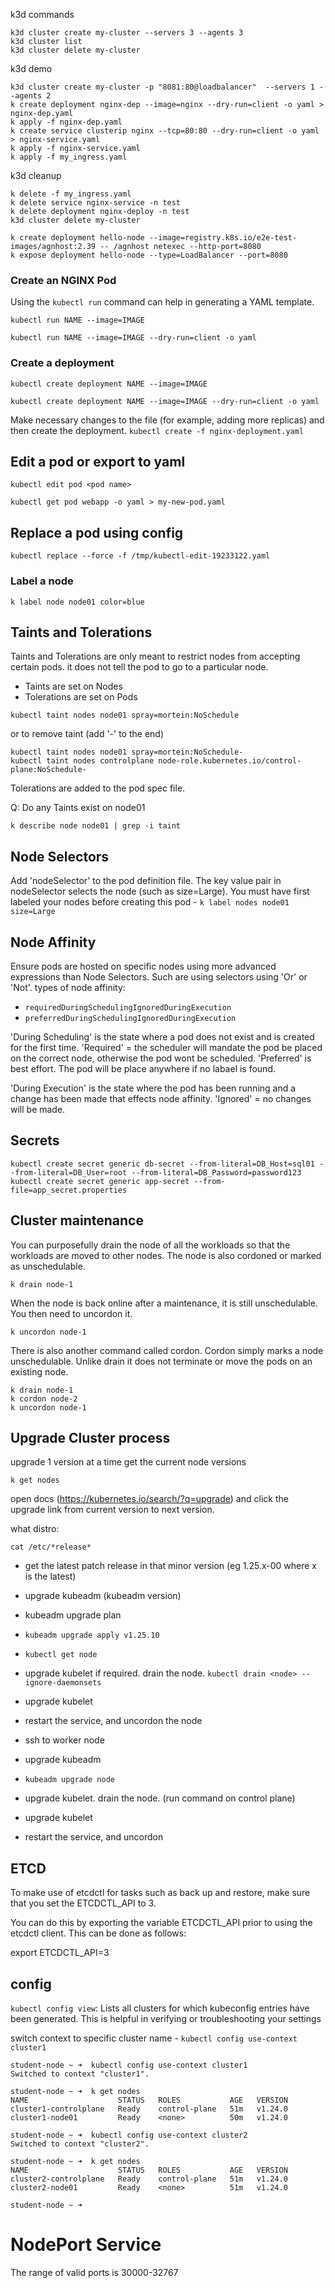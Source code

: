 k3d commands

```
k3d cluster create my-cluster --servers 3 --agents 3
k3d cluster list
k3d cluster delete my-cluster
```

k3d demo
```
k3d cluster create my-cluster -p "8081:80@loadbalancer"  --servers 1 --agents 2
k create deployment nginx-dep --image=nginx --dry-run=client -o yaml > nginx-dep.yaml
k apply -f nginx-dep.yaml
k create service clusterip nginx --tcp=80:80 --dry-run=client -o yaml > nginx-service.yaml
k apply -f nginx-service.yaml
k apply -f my_ingress.yaml
```

k3d cleanup
```
k delete -f my_ingress.yaml
k delete service nginx-service -n test
k delete deployment nginx-deploy -n test
k3d cluster delete my-cluster
```

```
k create deployment hello-node --image=registry.k8s.io/e2e-test-images/agnhost:2.39 -- /agnhost netexec --http-port=8080
k expose deployment hello-node --type=LoadBalancer --port=8080
```


### Create an NGINX Pod

Using the `kubectl run` command can help in generating a YAML template.

```
kubectl run NAME --image=IMAGE

kubectl run NAME --image=IMAGE --dry-run=client -o yaml
```

### Create a deployment
```
kubectl create deployment NAME --image=IMAGE

kubectl create deployment NAME --image=IMAGE --dry-run=client -o yaml
```

Make necessary changes to the file (for example, adding more replicas) and then create the deployment. `kubectl create -f nginx-deployment.yaml`

## Edit a pod or export to yaml
```
kubectl edit pod <pod name>

kubectl get pod webapp -o yaml > my-new-pod.yaml
```

## Replace a pod using config
```
kubectl replace --force -f /tmp/kubectl-edit-19233122.yaml
```

### Label a node
```
k label node node01 color=blue
```

## Taints and Tolerations
Taints and Tolerations are only meant to restrict nodes from accepting certain pods. it does not tell the pod to go to a particular node.
 - Taints are set on Nodes
 - Tolerations are set on Pods

```
kubectl taint nodes node01 spray=mortein:NoSchedule
```
or to remove taint (add '-' to the end)
```
kubectl taint nodes node01 spray=mortein:NoSchedule-
kubectl taint nodes controlplane node-role.kubernetes.io/control-plane:NoSchedule-
```
Tolerations are added to the pod spec file.

Q: Do any Taints exist on node01

```
k describe node node01 | grep -i taint
```

## Node Selectors
Add 'nodeSelector' to the pod definition file. The key value pair in nodeSelector selects the node (such as size=Large). 
You must have first labeled your nodes before creating this pod - `k label nodes node01 size=Large`

## Node Affinity
Ensure pods are hosted on specific nodes using more advanced expressions than Node Selectors. Such are using selectors using 'Or' or 'Not'.
types of node affinity: 
 - `requiredDuringSchedulingIgnoredDuringExecution`
 - `preferredDuringSchedulingIgnoredDuringExecution`

 'During Scheduling' is the state where a pod does not exist and is created for the first time. 'Required' = the scheduler will mandate the pod be placed on the correct node, otherwise the pod wont be scheduled. 'Preferred' is best effort. The pod will be place anywhere if no labael is found.

 'During Execution' is the state where the pod has been running and a change has been made that effects node affinity. 'Ignored' = no changes will be made.


## Secrets
```
kubectl create secret generic db-secret --from-literal=DB_Host=sql01 --from-literal=DB_User=root --from-literal=DB_Password=password123
kubectl create secret generic app-secret --from-file=app_secret.properties
```


## Cluster maintenance
You can purposefully drain the node of all the workloads so that the workloads are moved to other nodes.
The node is also cordoned or marked as unschedulable.

```
k drain node-1
```

When the node is back online after a maintenance, it is still unschedulable. You then need to uncordon it.
```
k uncordon node-1
```

There is also another command called cordon. Cordon simply marks a node unschedulable. Unlike drain it does not terminate or move the pods on an existing node.

```
k drain node-1
k cordon node-2
k uncordon node-1
```

## Upgrade Cluster process

upgrade 1 version at a time
get the current node versions
```
k get nodes
```

open docs (https://kubernetes.io/search/?q=upgrade) and click the upgrade link from current version to next version.

what distro:
```
cat /etc/*release*
```

 - get the latest patch release in that minor version (eg 1.25.x-00 where x is the latest)
 - upgrade kubeadm (kubeadm version)
 - kubeadm upgrade plan
 - ```kubeadm upgrade apply v1.25.10```
 - ```kubectl get node```
 - upgrade kubelet if required. drain the node. ```kubectl drain <node> --ignore-daemonsets```
 - upgrade kubelet
 - restart the service, and uncordon the node

 - ssh to worker node 
 - upgrade kubeadm
 - ```kubeadm upgrade node```
 - upgrade kubelet. drain the node. (run command on control plane)
 - upgrade kubelet
 - restart the service, and uncordon



## ETCD

To make use of etcdctl for tasks such as back up and restore, make sure that you set the ETCDCTL_API to 3.

 

You can do this by exporting the variable ETCDCTL_API prior to using the etcdctl client. This can be done as follows:

export ETCDCTL_API=3


## config

```kubectl config view```: Lists all clusters for which kubeconfig entries have been generated. This is helpful in verifying or troubleshooting your settings

switch context to specific cluster name - ```kubectl config use-context cluster1```


```
student-node ~ ➜  kubectl config use-context cluster1
Switched to context "cluster1".

student-node ~ ➜  k get nodes
NAME                    STATUS   ROLES           AGE   VERSION
cluster1-controlplane   Ready    control-plane   51m   v1.24.0
cluster1-node01         Ready    <none>          50m   v1.24.0

student-node ~ ➜  kubectl config use-context cluster2
Switched to context "cluster2".

student-node ~ ➜  k get nodes
NAME                    STATUS   ROLES           AGE   VERSION
cluster2-controlplane   Ready    control-plane   51m   v1.24.0
cluster2-node01         Ready    <none>          51m   v1.24.0

student-node ~ ➜  
```


# NodePort Service
The range of valid ports is 30000-32767